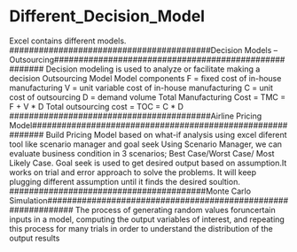 
# Different_Decision_Model
Excel contains different models. 
#########################################Decision Models – Outsourcing######################################################
Decision modeling is used to analyze or facilitate making a decision
Outsourcing Model
Model components
F = fixed cost of in-house manufacturing
V = unit variable cost of in-house manufacturing
C = unit cost of outsourcing
D = demand volume
Total Manufacturing Cost = TMC = F + V * D
Total outsourcing cost = TOC = C * D
#########################################Airline Pricing Model###########################################################
Build Pricing Model based on what-if analysis using excel diferent tool like scenario manager and goal seek
Using Scenario Manager, we can evaluate business condition in  3 scenarios; Best Case/Worst Case/ Most Likely Case.
Goal seek is  used to get desired output based on assumption.It works on trial and error approach  to solve the problems. 
It will keep plugging different assumption until it finds the desired soultion.
########################################Monte Carlo Simulation##############################################################
The process of generating random values foruncertain inputs in a model, computing the output variables of interest, and repeating
this process for many trials in order to understand the distribution of the output results

